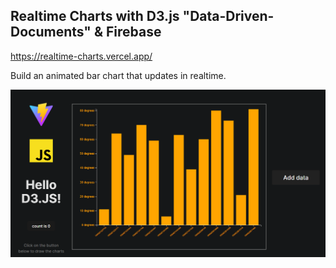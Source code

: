 ## Realtime Charts with D3.js "Data-Driven-Documents" & Firebase 

https://realtime-charts.vercel.app/

Build an animated bar chart that updates in realtime.

![Preview](preview.png)